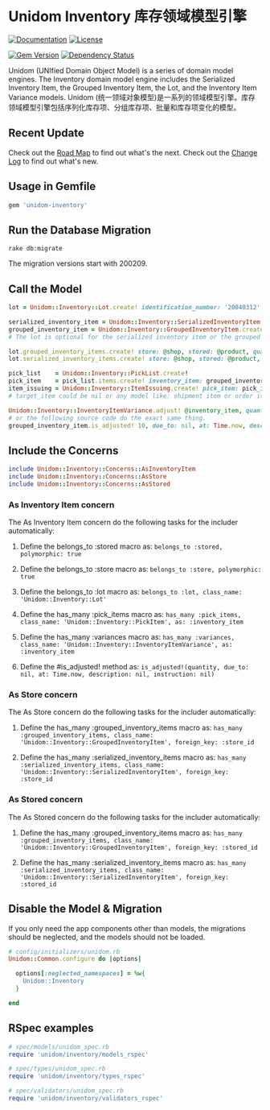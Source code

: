 # Unidom Inventory 库存领域模型引擎

[![Documentation](http://img.shields.io/badge/docs-rdoc.info-blue.svg)](http://www.rubydoc.info/gems/unidom-inventory/frames)
[![License](https://img.shields.io/badge/license-MIT-green.svg)](http://opensource.org/licenses/MIT)

[![Gem Version](https://badge.fury.io/rb/unidom-inventory.svg)](https://badge.fury.io/rb/unidom-inventory)
[![Dependency Status](https://gemnasium.com/badges/github.com/topbitdu/unidom-inventory.svg)](https://gemnasium.com/github.com/topbitdu/unidom-inventory)

Unidom (UNIfied Domain Object Model) is a series of domain model engines. The Inventory domain model engine includes the Serialized Inventory Item, the Grouped Inventory Item, the Lot, and the Inventory Item Variance models.
Unidom (统一领域对象模型)是一系列的领域模型引擎。库存领域模型引擎包括序列化库存项、分组库存项、批量和库存项变化的模型。



## Recent Update

Check out the [Road Map](ROADMAP.md) to find out what's the next.
Check out the [Change Log](CHANGELOG.md) to find out what's new.



## Usage in Gemfile

```ruby
gem 'unidom-inventory'
```



## Run the Database Migration

```shell
rake db:migrate
```
The migration versions start with 200209.



## Call the Model

```ruby
lot = Unidom::Inventory::Lot.create! identification_number: '20040312', description: '1 more thing', instruction: 'Please note...'

serialized_inventory_item = Unidom::Inventory::SerializedInventoryItem.create! store: shop, stored: product, lot: lot, serial_number: '19840101'
grouped_inventory_item = Unidom::Inventory::GroupedInventoryItem.create! store: shop, stored: product, lot: lot, quantity: 100
# The lot is optional for the serialized inventory item or the grouped inventory item.

lot.grouped_inventory_items.create! store: @shop, stored: @product, quantity: 100
lot.serialized_inventory_items.create! store: @shop, stored: @product, serial_number: '19840101'

pick_list    = Unidom::Inventory::PickList.create!
pick_item    = pick_list.items.create! inventory_item: grouped_inventory_item, quantity: 100
item_issuing = Unidom::Inventory::ItemIssuing.create! pick_item: pick_item, inventory_item: grouped_inventory_item, target_item: nil
# target_item could be nil or any model like: shipment item or order item

Unidom::Inventory::InventoryItemVariance.adjust! @inventory_item, quantity: 1, due_to: nil, at: Time.now, description: nil, instruction: nil
# or the following source code do the exact same thing.
grouped_inventory_item.is_adjusted! 10, due_to: nil, at: Time.now, description: nil, instruction: nil
```



## Include the Concerns

```ruby
include Unidom::Inventory::Concerns::AsInventoryItem
include Unidom::Inventory::Concerns::AsStore
include Unidom::Inventory::Concerns::AsStored
```

### As Inventory Item concern

The As Inventory Item concern do the following tasks for the includer automatically:

1. Define the belongs_to :stored macro as: ``belongs_to :stored, polymorphic: true``

2. Define the belongs_to :store macro as: ``belongs_to :store, polymorphic: true``

3. Define the belongs_to :lot macro as: ``belongs_to :lot, class_name: 'Unidom::Inventory::Lot'``

4. Define the has_many :pick_items macro as: ``has_many :pick_items, class_name: 'Unidom::Inventory::PickItem', as: :inventory_item``

5. Define the has_many :variances macro as: ``has_many :variances, class_name: 'Unidom::Inventory::InventoryItemVariance', as: :inventory_item``

6. Define the #is_adjusted! method as: ``is_adjusted!(quantity, due_to: nil, at: Time.now, description: nil, instruction: nil)``

### As Store concern

The As Store concern do the following tasks for the includer automatically:

1. Define the has_many :grouped_inventory_items macro as: ``has_many :grouped_inventory_items, class_name: 'Unidom::Inventory::GroupedInventoryItem', foreign_key: :store_id``

2. Define the has_many :serialized_inventory_items macro as: ``has_many :serialized_inventory_items, class_name: 'Unidom::Inventory::SerializedInventoryItem', foreign_key: :store_id``

### As Stored concern

The As Stored concern do the following tasks for the includer automatically:

1. Define the has_many :grouped_inventory_items macro as: ``has_many :grouped_inventory_items, class_name: 'Unidom::Inventory::GroupedInventoryItem', foreign_key: :stored_id``

2. Define the has_many :serialized_inventory_items macro as: ``has_many :serialized_inventory_items, class_name: 'Unidom::Inventory::SerializedInventoryItem', foreign_key: :stored_id``



## Disable the Model & Migration

If you only need the app components other than models, the migrations should be neglected, and the models should not be loaded.
```ruby
# config/initializers/unidom.rb
Unidom::Common.configure do |options|

  options[:neglected_namespaces] = %w{
    Unidom::Inventory
  }

end
```



## RSpec examples

```ruby
# spec/models/unidom_spec.rb
require 'unidom/inventory/models_rspec'

# spec/types/unidom_spec.rb
require 'unidom/inventory/types_rspec'

# spec/validators/unidom_spec.rb
require 'unidom/inventory/validators_rspec'
```
